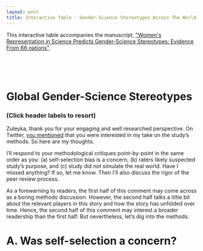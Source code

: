 ```yaml
---
layout: post
title: Interactive Table - Gender-Science Stereotypes Across The World
---
```


This interactive table accompanies the manuscript, ["Women's Representation in Science Predicts Gender-Science Stereotypes: Evidence From 66 nations"](assets/MillerEaglyLinn2015.pdf).


<script src="../assets/test/lib/d3.v3.min.js"></script>
<link rel="stylesheet" href="../assets/test/styles/styles.css">

  <div id="content" style="margin-top: -20px;"> 
    <div id="table" style="padding-top: 70px;">
      <div id="titleCustom">
        <h1><strong>Global Gender-Science Stereotypes</strong></h1>
        <h3>(Click header labels to resort)</h3>
      </div>
      <div class="top25" style="text-align: center;"></div>
      <script src="../assets/test/js/top25.js"></script>
    </div>
  </div>


Zuleyka, thank you for your engaging and well researched perspective. On Twitter, [you mentioned](https://twitter.com/OtherSociology/status/588590370834894850) that you were interested in my take on the study’s methods. So here are my thoughts.

I’ll respond to your methodological critiques point-by-point in the same order as you: (a) self-selection bias is a concern, (b) raters likely suspected study’s purpose, and (c) study did not simulate the real world. Have I missed anything? If so, let me know. Then I’ll also discuss the rigor of the peer review process.

As a forewarning to readers, the first half of this comment may come across as a boring methods discussion. However, the second half talks a little bit about the relevant players in this story and how the story has unfolded over time. Hence, the second half of this comment may interest a broader readership than the first half. But nevertheless, let’s dig into the methods.

# A. Was self-selection a concern?
